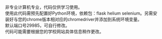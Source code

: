 非专业计算机专业，代码仅供学习使用。<br>
使用此代码需预先配置好Python环境，依赖包：flask helium selenium。另需安装好与您的chrome版本相对应的chromedriver并添加到系统环境变量。<br>
默认端口号29985，可自行修改。<br>
代码可能需要根据您的学校网站具体信息稍作更改。
